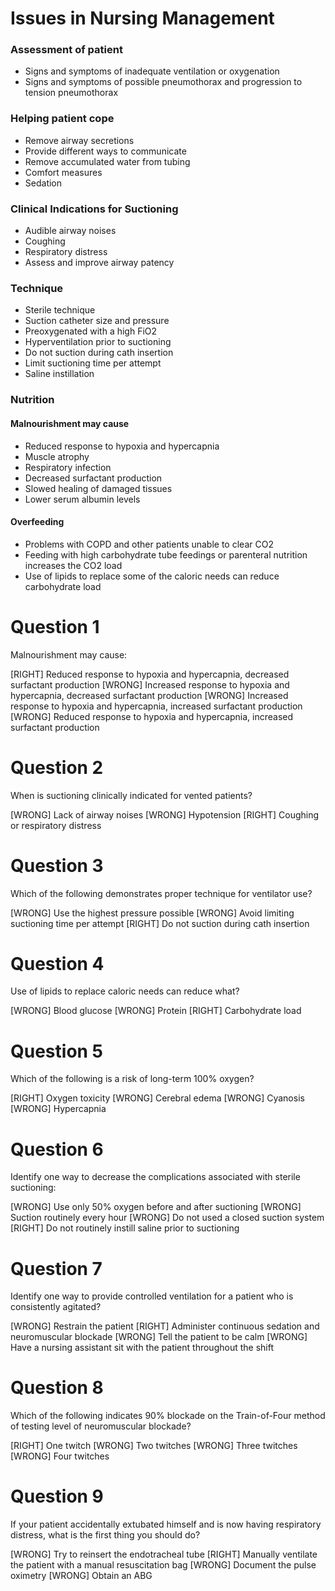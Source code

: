 # Issues in Nursing Management

### Assessment of patient
* Signs and symptoms of inadequate ventilation or oxygenation
* Signs and symptoms of possible pneumothorax and progression to tension pneumothorax

### Helping patient cope
* Remove airway secretions
* Provide different ways to communicate
* Remove accumulated water from tubing
* Comfort measures
* Sedation

### Clinical Indications for Suctioning
* Audible airway noises
* Coughing
* Respiratory distress
* Assess and improve airway patency

### Technique
* Sterile technique
* Suction catheter size and pressure
* Preoxygenated with a high FiO2
* Hyperventilation prior to suctioning
* Do not suction during cath insertion
* Limit suctioning time per attempt
* Saline instillation

### Nutrition

#### Malnourishment may cause
* Reduced response to hypoxia and hypercapnia
* Muscle atrophy
* Respiratory infection
* Decreased surfactant production
* Slowed healing of damaged tissues
* Lower serum albumin levels

#### Overfeeding
* Problems with COPD and other patients unable to clear CO2
* Feeding with high carbohydrate tube feedings or parenteral nutrition increases the CO2 load
* Use of lipids to replace some of the caloric needs can reduce carbohydrate load

# Question 1
Malnourishment may cause:

[RIGHT] Reduced response to hypoxia and hypercapnia, decreased surfactant production
[WRONG] Increased response to hypoxia and hypercapnia, decreased surfactant production
[WRONG] Increased response to hypoxia and hypercapnia, increased surfactant production 
[WRONG] Reduced response to hypoxia and hypercapnia, increased surfactant production

# Question 2
When is suctioning clinically indicated for vented patients?

[WRONG] Lack of airway noises
[WRONG] Hypotension
[RIGHT] Coughing or respiratory distress

# Question 3
Which of the following demonstrates proper technique for ventilator use?

[WRONG] Use the highest pressure possible
[WRONG] Avoid limiting suctioning time per attempt
[RIGHT] Do not suction during cath insertion

# Question 4
Use of lipids to replace caloric needs can reduce what?

[WRONG] Blood glucose
[WRONG] Protein
[RIGHT] Carbohydrate load

# Question 5
Which of the following is a risk of long-term 100% oxygen?

[RIGHT] Oxygen toxicity
[WRONG] Cerebral edema
[WRONG] Cyanosis
[WRONG] Hypercapnia

# Question 6
Identify one way to decrease the complications associated with sterile suctioning:

[WRONG] Use only 50% oxygen before and after suctioning
[WRONG] Suction routinely every hour
[WRONG] Do not used a closed suction system
[RIGHT] Do not routinely instill saline prior to suctioning

# Question 7
Identify one way to provide controlled ventilation for a patient who is consistently agitated?

[WRONG] Restrain the patient
[RIGHT] Administer continuous sedation and neuromuscular blockade
[WRONG] Tell the patient to be calm
[WRONG] Have a nursing assistant sit with the patient throughout the shift

# Question 8
Which of the following indicates 90% blockade on the Train-of-Four method of testing level of neuromuscular blockade?

[RIGHT] One twitch
[WRONG] Two twitches
[WRONG] Three twitches
[WRONG] Four twitches

# Question 9
If your patient accidentally extubated himself and is now having respiratory distress, what is the first thing you should do?

[WRONG] Try to reinsert the endotracheal tube
[RIGHT] Manually ventilate the patient with a manual resuscitation bag
[WRONG] Document the pulse oximetry
[WRONG] Obtain an ABG